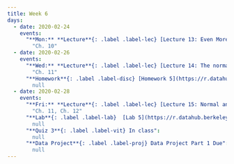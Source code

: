 ```yaml
---
title: Week 6
days:
  - date: 2020-02-24
    events:
      "**Mon:** **Lecture**{: .label .label-lec} [Lecture 13: Even More Probability](https://ph142-ucb.github.io/sp20/src/lec/l13-even-more-probability.pdf) [(webcast)](https://www.youtube.com/watch?v=Jc0rBp1_4n4)":
        "Ch. 10"
  - date: 2020-02-26
    events:
      "**Wed:** **Lecture**{: .label .label-lec} [Lecture 14: The normal distribution](https://ph142-ucb.github.io/sp20/src/lec/l14-normal-distribution.pdf)":
        "Ch. 11"
      "**Homework**{: .label .label-disc} [Homework 5](https://r.datahub.berkeley.edu/hub/user-redirect/git-pull?repo=https%3A%2F%2Fgithub.com%2Fnnpok%2Fph142-sp20&urlpath=rstudio%2F) (Due March 3rd)":
        null
  - date: 2020-02-28
    events:
      "**Fri:** **Lecture**{: .label .label-lec} [Lecture 15: Normal and Binomial distributions](https://ph142-ucb.github.io/sp20/src/lec/l15-normal-binomial.pdf)":
        "Ch. 11, Ch. 12"
      "**Lab**{: .label .label-lab}  [Lab 5](https://r.datahub.berkeley.edu/hub/user-redirect/git-pull?repo=https%3A%2F%2Fgithub.com%2Fnnpok%2Fph142-sp20&urlpath=rstudio%2F) (Due Feb 28th)":
        null
      "**Quiz 3**{: .label .label-vit} In class":
        null
      "**Data Project**{: .label .label-proj} Data Project Part 1 Due":
        null
---
```

